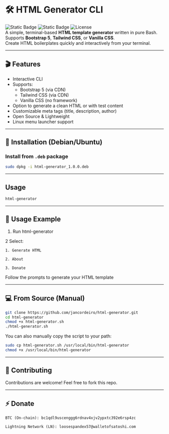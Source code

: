 # 🛠️ HTML Generator CLI

![Static Badge](https://img.shields.io/badge/-Shell_Bash-black?logo=gnubash) ![Static Badge](https://img.shields.io/badge/-Linux-black?logo=linux)
 ![License](https://img.shields.io/badge/license-MIT-green)  
A simple, terminal-based **HTML template generator** written in pure Bash.  
Supports **Bootstrap 5**, **Tailwind CSS**, or **Vanilla CSS**.  
Create HTML boilerplates quickly and interactively from your terminal.  

---

## 🎬 Features

- Interactive CLI
- Supports:
  - Bootstrap 5 (via CDN)
  - Tailwind CSS (via CDN)
  - Vanilla CSS (no framework)
- Option to generate a clean HTML or with test content
- Customizable meta tags (title, description, author)
- Open Source & Lightweight
- Linux menu launcher support

---

## 🚀 Installation (Debian/Ubuntu)

### Install from `.deb` package

```bash
sudo dpkg -i html-generator_1.0.0.deb
```

---

## Usage

```bash
html-generator
```

---

## 📂 Usage Example

1. Run html-generator

2 Select:

    1. Generate HTML

    2. About

    3. Donate

Follow the prompts to generate your HTML template

---

## 💻 From Source (Manual)

```bash
git clone https://github.com/jancordeiro/html-generator.git
cd html-generator
chmod +x html-generator.sh
./html-generator.sh
```

You can also manually copy the script to your path:

```bash
sudo cp html-generator.sh /usr/local/bin/html-generator
chmod +x /usr/local/bin/html-generator
```

---

## 🤝 Contributing

Contributions are welcome!
Feel free to fork this repo.

---

## ⚡ Donate

    BTC (On-chain): bc1qdl9uscenggg6rdnav4xjv2ypxtc392e6rsp4zc

    Lightning Network (LN): loosespandex57@walletofsatoshi.com
